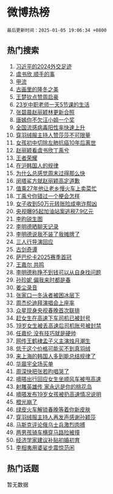 # 微博热榜

`最后更新时间：2025-01-05 19:06:34 +0800`

## 热门搜索

1. [习近平的2024外交足迹](https://m.weibo.cn/search?containerid=100103type%3D1%26t%3D10%26q%3D%23%E4%B9%A0%E8%BF%91%E5%B9%B3%E7%9A%842024%E5%A4%96%E4%BA%A4%E8%B6%B3%E8%BF%B9%23&stream_entry_id=51&isnewpage=1&extparam=seat%3D1%26pos%3D0%26stream_entry_id%3D51%26c_type%3D51%26q%3D%2523%25E4%25B9%25A0%25E8%25BF%2591%25E5%25B9%25B3%25E7%259A%25842024%25E5%25A4%2596%25E4%25BA%25A4%25E8%25B6%25B3%25E8%25BF%25B9%2523%26cate%3D10103%26dgr%3D0%26filter_type%3Drealtimehot%26display_time%3D1736075192%26pre_seqid%3D17360751925240194312466)
1. [虞书欣 顺手的事](https://m.weibo.cn/search?containerid=100103type%3D1%26t%3D10%26q%3D%E8%99%9E%E4%B9%A6%E6%AC%A3+%E9%A1%BA%E6%89%8B%E7%9A%84%E4%BA%8B&stream_entry_id=31&isnewpage=1&extparam=seat%3D1%26lcate%3D5001%26realpos%3D1%26flag%3D1%26q%3D%25E8%2599%259E%25E4%25B9%25A6%25E6%25AC%25A3%2520%25E9%25A1%25BA%25E6%2589%258B%25E7%259A%2584%25E4%25BA%258B%26dgr%3D0%26filter_type%3Drealtimehot%26c_type%3D31%26stream_entry_id%3D31%26cate%3D5001%26pos%3D0%26band_rank%3D1%26display_time%3D1736075192%26pre_seqid%3D17360751925240194312466)
1. [甲流](https://m.weibo.cn/search?containerid=100103type%3D1%26t%3D10%26q%3D%E7%94%B2%E6%B5%81&stream_entry_id=31&isnewpage=1&extparam=seat%3D1%26lcate%3D5001%26realpos%3D2%26flag%3D1%26q%3D%25E7%2594%25B2%25E6%25B5%2581%26dgr%3D0%26filter_type%3Drealtimehot%26c_type%3D31%26stream_entry_id%3D31%26cate%3D5001%26pos%3D1%26band_rank%3D2%26display_time%3D1736075192%26pre_seqid%3D17360751925240194312466)
1. [古画里的隆冬之美](https://m.weibo.cn/search?containerid=100103type%3D1%26t%3D10%26q%3D%23%E5%8F%A4%E7%94%BB%E9%87%8C%E7%9A%84%E9%9A%86%E5%86%AC%E4%B9%8B%E7%BE%8E%23&stream_entry_id=31&isnewpage=1&extparam=seat%3D1%26lcate%3D5001%26realpos%3D3%26flag%3D0%26q%3D%2523%25E5%258F%25A4%25E7%2594%25BB%25E9%2587%258C%25E7%259A%2584%25E9%259A%2586%25E5%2586%25AC%25E4%25B9%258B%25E7%25BE%258E%2523%26dgr%3D0%26filter_type%3Drealtimehot%26c_type%3D31%26stream_entry_id%3D31%26cate%3D5001%26pos%3D2%26band_rank%3D3%26display_time%3D1736075192%26pre_seqid%3D17360751925240194312466)
1. [王楚钦点赞周启豪](https://m.weibo.cn/search?containerid=100103type%3D1%26t%3D10%26q%3D%23%E7%8E%8B%E6%A5%9A%E9%92%A6%E7%82%B9%E8%B5%9E%E5%91%A8%E5%90%AF%E8%B1%AA%23&stream_entry_id=31&isnewpage=1&extparam=seat%3D1%26lcate%3D5001%26realpos%3D4%26flag%3D1%26q%3D%2523%25E7%258E%258B%25E6%25A5%259A%25E9%2592%25A6%25E7%2582%25B9%25E8%25B5%259E%25E5%2591%25A8%25E5%2590%25AF%25E8%25B1%25AA%2523%26dgr%3D0%26filter_type%3Drealtimehot%26c_type%3D31%26stream_entry_id%3D31%26cate%3D5001%26pos%3D3%26band_rank%3D4%26display_time%3D1736075192%26pre_seqid%3D17360751925240194312466)
1. [23岁中职老师一天5节课的生活](https://m.weibo.cn/search?containerid=100103type%3D1%26t%3D10%26q%3D23%E5%B2%81%E4%B8%AD%E8%81%8C%E8%80%81%E5%B8%88%E4%B8%80%E5%A4%A95%E8%8A%82%E8%AF%BE%E7%9A%84%E7%94%9F%E6%B4%BB&stream_entry_id=31&isnewpage=1&extparam=seat%3D1%26lcate%3D5001%26realpos%3D5%26flag%3D1%26q%3D23%25E5%25B2%2581%25E4%25B8%25AD%25E8%2581%258C%25E8%2580%2581%25E5%25B8%2588%25E4%25B8%2580%25E5%25A4%25A95%25E8%258A%2582%25E8%25AF%25BE%25E7%259A%2584%25E7%2594%259F%25E6%25B4%25BB%26dgr%3D0%26filter_type%3Drealtimehot%26c_type%3D31%26stream_entry_id%3D31%26cate%3D5001%26pos%3D4%26band_rank%3D5%26display_time%3D1736075192%26pre_seqid%3D17360751925240194312466)
1. [张碧晨赵丽颖林更新合照](https://m.weibo.cn/search?containerid=100103type%3D1%26t%3D10%26q%3D%23%E5%BC%A0%E7%A2%A7%E6%99%A8%E8%B5%B5%E4%B8%BD%E9%A2%96%E6%9E%97%E6%9B%B4%E6%96%B0%E5%90%88%E7%85%A7%23&stream_entry_id=31&isnewpage=1&extparam=seat%3D1%26lcate%3D5001%26realpos%3D6%26flag%3D0%26q%3D%2523%25E5%25BC%25A0%25E7%25A2%25A7%25E6%2599%25A8%25E8%25B5%25B5%25E4%25B8%25BD%25E9%25A2%2596%25E6%259E%2597%25E6%259B%25B4%25E6%2596%25B0%25E5%2590%2588%25E7%2585%25A7%2523%26dgr%3D0%26filter_type%3Drealtimehot%26c_type%3D31%26stream_entry_id%3D31%26cate%3D5001%26pos%3D5%26band_rank%3D6%26display_time%3D1736075192%26pre_seqid%3D17360751925240194312466)
1. [唐嫣你不欠汪小姐一个奖](https://m.weibo.cn/search?containerid=100103type%3D1%26t%3D10%26q%3D%E5%94%90%E5%AB%A3%E4%BD%A0%E4%B8%8D%E6%AC%A0%E6%B1%AA%E5%B0%8F%E5%A7%90%E4%B8%80%E4%B8%AA%E5%A5%96&stream_entry_id=31&isnewpage=1&extparam=seat%3D1%26lcate%3D5001%26realpos%3D7%26flag%3D1%26q%3D%25E5%2594%2590%25E5%25AB%25A3%25E4%25BD%25A0%25E4%25B8%258D%25E6%25AC%25A0%25E6%25B1%25AA%25E5%25B0%258F%25E5%25A7%2590%25E4%25B8%2580%25E4%25B8%25AA%25E5%25A5%2596%26dgr%3D0%26filter_type%3Drealtimehot%26c_type%3D31%26stream_entry_id%3D31%26cate%3D5001%26pos%3D6%26band_rank%3D7%26display_time%3D1736075192%26pre_seqid%3D17360751925240194312466)
1. [全国流感病毒阳性率快速上升](https://m.weibo.cn/search?containerid=100103type%3D1%26t%3D10%26q%3D%23%E5%85%A8%E5%9B%BD%E6%B5%81%E6%84%9F%E7%97%85%E6%AF%92%E9%98%B3%E6%80%A7%E7%8E%87%E5%BF%AB%E9%80%9F%E4%B8%8A%E5%8D%87%23&stream_entry_id=31&isnewpage=1&extparam=seat%3D1%26lcate%3D5001%26realpos%3D8%26flag%3D0%26q%3D%2523%25E5%2585%25A8%25E5%259B%25BD%25E6%25B5%2581%25E6%2584%259F%25E7%2597%2585%25E6%25AF%2592%25E9%2598%25B3%25E6%2580%25A7%25E7%258E%2587%25E5%25BF%25AB%25E9%2580%259F%25E4%25B8%258A%25E5%258D%2587%2523%26dgr%3D0%26filter_type%3Drealtimehot%26c_type%3D31%26stream_entry_id%3D31%26cate%3D5001%26pos%3D7%26band_rank%3D8%26display_time%3D1736075192%26pre_seqid%3D17360751925240194312466)
1. [穿羽绒服主持人赞莎莎不可限量](https://m.weibo.cn/search?containerid=100103type%3D1%26t%3D10%26q%3D%23%E7%A9%BF%E7%BE%BD%E7%BB%92%E6%9C%8D%E4%B8%BB%E6%8C%81%E4%BA%BA%E8%B5%9E%E8%8E%8E%E8%8E%8E%E4%B8%8D%E5%8F%AF%E9%99%90%E9%87%8F%23&stream_entry_id=31&isnewpage=1&extparam=seat%3D1%26lcate%3D5001%26realpos%3D9%26flag%3D1%26q%3D%2523%25E7%25A9%25BF%25E7%25BE%25BD%25E7%25BB%2592%25E6%259C%258D%25E4%25B8%25BB%25E6%258C%2581%25E4%25BA%25BA%25E8%25B5%259E%25E8%258E%258E%25E8%258E%258E%25E4%25B8%258D%25E5%258F%25AF%25E9%2599%2590%25E9%2587%258F%2523%26dgr%3D0%26filter_type%3Drealtimehot%26c_type%3D31%26stream_entry_id%3D31%26cate%3D5001%26pos%3D8%26band_rank%3D9%26display_time%3D1736075192%26pre_seqid%3D17360751925240194312466)
1. [女孩初中切除左肺抗癌10年后离世](https://m.weibo.cn/search?containerid=100103type%3D1%26t%3D10%26q%3D%23%E5%A5%B3%E5%AD%A9%E5%88%9D%E4%B8%AD%E5%88%87%E9%99%A4%E5%B7%A6%E8%82%BA%E6%8A%97%E7%99%8C10%E5%B9%B4%E5%90%8E%E7%A6%BB%E4%B8%96%23&stream_entry_id=31&isnewpage=1&extparam=seat%3D1%26lcate%3D5001%26realpos%3D10%26flag%3D1%26q%3D%2523%25E5%25A5%25B3%25E5%25AD%25A9%25E5%2588%259D%25E4%25B8%25AD%25E5%2588%2587%25E9%2599%25A4%25E5%25B7%25A6%25E8%2582%25BA%25E6%258A%2597%25E7%2599%258C10%25E5%25B9%25B4%25E5%2590%258E%25E7%25A6%25BB%25E4%25B8%2596%2523%26dgr%3D0%26filter_type%3Drealtimehot%26c_type%3D31%26stream_entry_id%3D31%26cate%3D5001%26pos%3D9%26band_rank%3D10%26display_time%3D1736075192%26pre_seqid%3D17360751925240194312466)
1. [赵丽颖看虞书欣丁禹兮](https://m.weibo.cn/search?containerid=100103type%3D1%26t%3D10%26q%3D%23%E8%B5%B5%E4%B8%BD%E9%A2%96%E7%9C%8B%E8%99%9E%E4%B9%A6%E6%AC%A3%E4%B8%81%E7%A6%B9%E5%85%AE%23&stream_entry_id=31&isnewpage=1&extparam=seat%3D1%26lcate%3D5001%26realpos%3D11%26flag%3D1%26q%3D%2523%25E8%25B5%25B5%25E4%25B8%25BD%25E9%25A2%2596%25E7%259C%258B%25E8%2599%259E%25E4%25B9%25A6%25E6%25AC%25A3%25E4%25B8%2581%25E7%25A6%25B9%25E5%2585%25AE%2523%26dgr%3D0%26filter_type%3Drealtimehot%26c_type%3D31%26stream_entry_id%3D31%26cate%3D5001%26pos%3D10%26band_rank%3D11%26display_time%3D1736075192%26pre_seqid%3D17360751925240194312466)
1. [王者荣耀](https://m.weibo.cn/search?containerid=100103type%3D1%26t%3D10%26q%3D%23%E7%8E%8B%E8%80%85%E8%8D%A3%E8%80%80%23&stream_entry_id=31&isnewpage=1&extparam=seat%3D1%26lcate%3D5001%26realpos%3D12%26flag%3D1%26q%3D%2523%25E7%258E%258B%25E8%2580%2585%25E8%258D%25A3%25E8%2580%2580%2523%26dgr%3D0%26filter_type%3Drealtimehot%26c_type%3D31%26stream_entry_id%3D31%26cate%3D5001%26pos%3D11%26band_rank%3D12%26display_time%3D1736075192%26pre_seqid%3D17360751925240194312466)
1. [在沪韩国人的规律](https://m.weibo.cn/search?containerid=100103type%3D1%26t%3D10%26q%3D%23%E5%9C%A8%E6%B2%AA%E9%9F%A9%E5%9B%BD%E4%BA%BA%E7%9A%84%E8%A7%84%E5%BE%8B%23&stream_entry_id=31&isnewpage=1&extparam=seat%3D1%26lcate%3D5001%26realpos%3D13%26flag%3D1%26q%3D%2523%25E5%259C%25A8%25E6%25B2%25AA%25E9%259F%25A9%25E5%259B%25BD%25E4%25BA%25BA%25E7%259A%2584%25E8%25A7%2584%25E5%25BE%258B%2523%26dgr%3D0%26filter_type%3Drealtimehot%26c_type%3D31%26stream_entry_id%3D31%26cate%3D5001%26pos%3D12%26band_rank%3D13%26display_time%3D1736075192%26pre_seqid%3D17360751925240194312466)
1. [为什么总感觉周末过得那么快](https://m.weibo.cn/search?containerid=100103type%3D1%26t%3D10%26q%3D%23%E4%B8%BA%E4%BB%80%E4%B9%88%E6%80%BB%E6%84%9F%E8%A7%89%E5%91%A8%E6%9C%AB%E8%BF%87%E5%BE%97%E9%82%A3%E4%B9%88%E5%BF%AB%23&stream_entry_id=31&isnewpage=1&extparam=seat%3D1%26lcate%3D5001%26realpos%3D14%26flag%3D0%26q%3D%2523%25E4%25B8%25BA%25E4%25BB%2580%25E4%25B9%2588%25E6%2580%25BB%25E6%2584%259F%25E8%25A7%2589%25E5%2591%25A8%25E6%259C%25AB%25E8%25BF%2587%25E5%25BE%2597%25E9%2582%25A3%25E4%25B9%2588%25E5%25BF%25AB%2523%26dgr%3D0%26filter_type%3Drealtimehot%26c_type%3D31%26stream_entry_id%3D31%26cate%3D5001%26pos%3D13%26band_rank%3D14%26display_time%3D1736075192%26pre_seqid%3D17360751925240194312466)
1. [闵塔鲨方就赵丽颖高定道歉](https://m.weibo.cn/search?containerid=100103type%3D1%26t%3D10%26q%3D%23%E9%97%B5%E5%A1%94%E9%B2%A8%E6%96%B9%E5%B0%B1%E8%B5%B5%E4%B8%BD%E9%A2%96%E9%AB%98%E5%AE%9A%E9%81%93%E6%AD%89%23&stream_entry_id=31&isnewpage=1&extparam=seat%3D1%26lcate%3D5001%26realpos%3D15%26flag%3D0%26q%3D%2523%25E9%2597%25B5%25E5%25A1%2594%25E9%25B2%25A8%25E6%2596%25B9%25E5%25B0%25B1%25E8%25B5%25B5%25E4%25B8%25BD%25E9%25A2%2596%25E9%25AB%2598%25E5%25AE%259A%25E9%2581%2593%25E6%25AD%2589%2523%26dgr%3D0%26filter_type%3Drealtimehot%26c_type%3D31%26stream_entry_id%3D31%26cate%3D5001%26pos%3D14%26band_rank%3D15%26display_time%3D1736075192%26pre_seqid%3D17360751925240194312466)
1. [值乘27年他让老乡慢火车上卖菜忙](https://m.weibo.cn/search?containerid=100103type%3D1%26t%3D10%26q%3D%23%E5%80%BC%E4%B9%9827%E5%B9%B4%E4%BB%96%E8%AE%A9%E8%80%81%E4%B9%A1%E6%85%A2%E7%81%AB%E8%BD%A6%E4%B8%8A%E5%8D%96%E8%8F%9C%E5%BF%99%23&stream_entry_id=31&isnewpage=1&extparam=seat%3D1%26lcate%3D5001%26realpos%3D16%26flag%3D32768%26q%3D%2523%25E5%2580%25BC%25E4%25B9%259827%25E5%25B9%25B4%25E4%25BB%2596%25E8%25AE%25A9%25E8%2580%2581%25E4%25B9%25A1%25E6%2585%25A2%25E7%2581%25AB%25E8%25BD%25A6%25E4%25B8%258A%25E5%258D%2596%25E8%258F%259C%25E5%25BF%2599%2523%26dgr%3D0%26filter_type%3Drealtimehot%26c_type%3D31%26stream_entry_id%3D31%26cate%3D5001%26pos%3D15%26band_rank%3D16%26display_time%3D1736075192%26pre_seqid%3D17360751925240194312466)
1. [丁禹兮你错过一个梗会怎样](https://m.weibo.cn/search?containerid=100103type%3D1%26t%3D10%26q%3D%E4%B8%81%E7%A6%B9%E5%85%AE%E4%BD%A0%E9%94%99%E8%BF%87%E4%B8%80%E4%B8%AA%E6%A2%97%E4%BC%9A%E6%80%8E%E6%A0%B7&stream_entry_id=31&isnewpage=1&extparam=seat%3D1%26lcate%3D5001%26realpos%3D17%26flag%3D1%26q%3D%25E4%25B8%2581%25E7%25A6%25B9%25E5%2585%25AE%25E4%25BD%25A0%25E9%2594%2599%25E8%25BF%2587%25E4%25B8%2580%25E4%25B8%25AA%25E6%25A2%2597%25E4%25BC%259A%25E6%2580%258E%25E6%25A0%25B7%26dgr%3D0%26filter_type%3Drealtimehot%26c_type%3D31%26stream_entry_id%3D31%26cate%3D5001%26pos%3D16%26band_rank%3D17%26display_time%3D1736075192%26pre_seqid%3D17360751925240194312466)
1. [女子收到50万元转账险成电诈帮凶](https://m.weibo.cn/search?containerid=100103type%3D1%26t%3D10%26q%3D%23%E5%A5%B3%E5%AD%90%E6%94%B6%E5%88%B050%E4%B8%87%E5%85%83%E8%BD%AC%E8%B4%A6%E9%99%A9%E6%88%90%E7%94%B5%E8%AF%88%E5%B8%AE%E5%87%B6%23&stream_entry_id=31&isnewpage=1&extparam=seat%3D1%26lcate%3D5001%26realpos%3D18%26flag%3D0%26q%3D%2523%25E5%25A5%25B3%25E5%25AD%2590%25E6%2594%25B6%25E5%2588%25B050%25E4%25B8%2587%25E5%2585%2583%25E8%25BD%25AC%25E8%25B4%25A6%25E9%2599%25A9%25E6%2588%2590%25E7%2594%25B5%25E8%25AF%2588%25E5%25B8%25AE%25E5%2587%25B6%2523%26dgr%3D0%26filter_type%3Drealtimehot%26c_type%3D31%26stream_entry_id%3D31%26cate%3D5001%26pos%3D17%26band_rank%3D18%26display_time%3D1736075192%26pre_seqid%3D17360751925240194312466)
1. [央视曝95起加油站案逃税7.9亿元](https://m.weibo.cn/search?containerid=100103type%3D1%26t%3D10%26q%3D%23%E5%A4%AE%E8%A7%86%E6%9B%9D95%E8%B5%B7%E5%8A%A0%E6%B2%B9%E7%AB%99%E6%A1%88%E9%80%83%E7%A8%8E7.9%E4%BA%BF%E5%85%83%23&stream_entry_id=31&isnewpage=1&extparam=seat%3D1%26lcate%3D5001%26realpos%3D19%26flag%3D0%26q%3D%2523%25E5%25A4%25AE%25E8%25A7%2586%25E6%259B%259D95%25E8%25B5%25B7%25E5%258A%25A0%25E6%25B2%25B9%25E7%25AB%2599%25E6%25A1%2588%25E9%2580%2583%25E7%25A8%258E7.9%25E4%25BA%25BF%25E5%2585%2583%2523%26dgr%3D0%26filter_type%3Drealtimehot%26c_type%3D31%26stream_entry_id%3D31%26cate%3D5001%26pos%3D18%26band_rank%3D19%26display_time%3D1736075192%26pre_seqid%3D17360751925240194312466)
1. [李昀锐生图](https://m.weibo.cn/search?containerid=100103type%3D1%26t%3D10%26q%3D%E6%9D%8E%E6%98%80%E9%94%90%E7%94%9F%E5%9B%BE&stream_entry_id=31&isnewpage=1&extparam=seat%3D1%26lcate%3D5001%26realpos%3D20%26flag%3D0%26q%3D%25E6%259D%258E%25E6%2598%2580%25E9%2594%2590%25E7%2594%259F%25E5%259B%25BE%26dgr%3D0%26filter_type%3Drealtimehot%26c_type%3D31%26stream_entry_id%3D31%26cate%3D5001%26pos%3D19%26band_rank%3D20%26display_time%3D1736075192%26pre_seqid%3D17360751925240194312466)
1. [李明德晒聊天记录](https://m.weibo.cn/search?containerid=100103type%3D1%26t%3D10%26q%3D%23%E6%9D%8E%E6%98%8E%E5%BE%B7%E6%99%92%E8%81%8A%E5%A4%A9%E8%AE%B0%E5%BD%95%23&stream_entry_id=31&isnewpage=1&extparam=seat%3D1%26lcate%3D5001%26realpos%3D21%26flag%3D2%26q%3D%2523%25E6%259D%258E%25E6%2598%258E%25E5%25BE%25B7%25E6%2599%2592%25E8%2581%258A%25E5%25A4%25A9%25E8%25AE%25B0%25E5%25BD%2595%2523%26dgr%3D0%26filter_type%3Drealtimehot%26c_type%3D31%26stream_entry_id%3D31%26cate%3D5001%26pos%3D20%26band_rank%3D21%26display_time%3D1736075192%26pre_seqid%3D17360751925240194312466)
1. [李明德说我不装了我摊牌了](https://m.weibo.cn/search?containerid=100103type%3D1%26t%3D10%26q%3D%23%E6%9D%8E%E6%98%8E%E5%BE%B7%E8%AF%B4%E6%88%91%E4%B8%8D%E8%A3%85%E4%BA%86%E6%88%91%E6%91%8A%E7%89%8C%E4%BA%86%23&stream_entry_id=31&isnewpage=1&extparam=seat%3D1%26lcate%3D5001%26realpos%3D22%26flag%3D1%26q%3D%2523%25E6%259D%258E%25E6%2598%258E%25E5%25BE%25B7%25E8%25AF%25B4%25E6%2588%2591%25E4%25B8%258D%25E8%25A3%2585%25E4%25BA%2586%25E6%2588%2591%25E6%2591%258A%25E7%2589%258C%25E4%25BA%2586%2523%26dgr%3D0%26filter_type%3Drealtimehot%26c_type%3D31%26stream_entry_id%3D31%26cate%3D5001%26pos%3D21%26band_rank%3D22%26display_time%3D1736075192%26pre_seqid%3D17360751925240194312466)
1. [三人行导演回应](https://m.weibo.cn/search?containerid=100103type%3D1%26t%3D10%26q%3D%23%E4%B8%89%E4%BA%BA%E8%A1%8C%E5%AF%BC%E6%BC%94%E5%9B%9E%E5%BA%94%23&stream_entry_id=31&isnewpage=1&extparam=seat%3D1%26lcate%3D5001%26realpos%3D23%26flag%3D2%26q%3D%2523%25E4%25B8%2589%25E4%25BA%25BA%25E8%25A1%258C%25E5%25AF%25BC%25E6%25BC%2594%25E5%259B%259E%25E5%25BA%2594%2523%26dgr%3D0%26filter_type%3Drealtimehot%26c_type%3D31%26stream_entry_id%3D31%26cate%3D5001%26pos%3D22%26band_rank%3D23%26display_time%3D1736075192%26pre_seqid%3D17360751925240194312466)
1. [古剑奇谭](https://m.weibo.cn/search?containerid=100103type%3D1%26t%3D10%26q%3D%E5%8F%A4%E5%89%91%E5%A5%87%E8%B0%AD&stream_entry_id=31&isnewpage=1&extparam=seat%3D1%26lcate%3D5001%26realpos%3D24%26flag%3D0%26q%3D%25E5%258F%25A4%25E5%2589%2591%25E5%25A5%2587%25E8%25B0%25AD%26dgr%3D0%26filter_type%3Drealtimehot%26c_type%3D31%26stream_entry_id%3D31%26cate%3D5001%26pos%3D23%26band_rank%3D24%26display_time%3D1736075192%26pre_seqid%3D17360751925240194312466)
1. [萨巴伦卡2025赛季首冠](https://m.weibo.cn/search?containerid=100103type%3D1%26t%3D10%26q%3D%E8%90%A8%E5%B7%B4%E4%BC%A6%E5%8D%A12025%E8%B5%9B%E5%AD%A3%E9%A6%96%E5%86%A0&stream_entry_id=31&isnewpage=1&extparam=seat%3D1%26lcate%3D5001%26realpos%3D25%26flag%3D1%26q%3D%25E8%2590%25A8%25E5%25B7%25B4%25E4%25BC%25A6%25E5%258D%25A12025%25E8%25B5%259B%25E5%25AD%25A3%25E9%25A6%2596%25E5%2586%25A0%26dgr%3D0%26filter_type%3Drealtimehot%26c_type%3D31%26stream_entry_id%3D31%26cate%3D5001%26pos%3D24%26band_rank%3D25%26display_time%3D1736075192%26pre_seqid%3D17360751925240194312466)
1. [王嘉尔 共鸣](https://m.weibo.cn/search?containerid=100103type%3D1%26t%3D10%26q%3D%E7%8E%8B%E5%98%89%E5%B0%94+%E5%85%B1%E9%B8%A3&stream_entry_id=31&isnewpage=1&extparam=seat%3D1%26lcate%3D5001%26realpos%3D26%26flag%3D0%26q%3D%25E7%258E%258B%25E5%2598%2589%25E5%25B0%2594%2520%25E5%2585%25B1%25E9%25B8%25A3%26dgr%3D0%26filter_type%3Drealtimehot%26c_type%3D31%26stream_entry_id%3D31%26cate%3D5001%26pos%3D25%26band_rank%3D26%26display_time%3D1736075192%26pre_seqid%3D17360751925240194312466)
1. [李明德称挣不到钱可以从自身找问题](https://m.weibo.cn/search?containerid=100103type%3D1%26t%3D10%26q%3D%23%E6%9D%8E%E6%98%8E%E5%BE%B7%E7%A7%B0%E6%8C%A3%E4%B8%8D%E5%88%B0%E9%92%B1%E5%8F%AF%E4%BB%A5%E4%BB%8E%E8%87%AA%E8%BA%AB%E6%89%BE%E9%97%AE%E9%A2%98%23&stream_entry_id=31&isnewpage=1&extparam=seat%3D1%26lcate%3D5001%26realpos%3D27%26flag%3D1%26q%3D%2523%25E6%259D%258E%25E6%2598%258E%25E5%25BE%25B7%25E7%25A7%25B0%25E6%258C%25A3%25E4%25B8%258D%25E5%2588%25B0%25E9%2592%25B1%25E5%258F%25AF%25E4%25BB%25A5%25E4%25BB%258E%25E8%2587%25AA%25E8%25BA%25AB%25E6%2589%25BE%25E9%2597%25AE%25E9%25A2%2598%2523%26dgr%3D0%26filter_type%3Drealtimehot%26c_type%3D31%26stream_entry_id%3D31%26cate%3D5001%26pos%3D26%26band_rank%3D27%26display_time%3D1736075192%26pre_seqid%3D17360751925240194312466)
1. [孙珍妮 偏我来时都是春](https://m.weibo.cn/search?containerid=100103type%3D1%26t%3D10%26q%3D%E5%AD%99%E7%8F%8D%E5%A6%AE+%E5%81%8F%E6%88%91%E6%9D%A5%E6%97%B6%E9%83%BD%E6%98%AF%E6%98%A5&stream_entry_id=31&isnewpage=1&extparam=seat%3D1%26lcate%3D5001%26realpos%3D28%26flag%3D1%26q%3D%25E5%25AD%2599%25E7%258F%258D%25E5%25A6%25AE%2520%25E5%2581%258F%25E6%2588%2591%25E6%259D%25A5%25E6%2597%25B6%25E9%2583%25BD%25E6%2598%25AF%25E6%2598%25A5%26dgr%3D0%26filter_type%3Drealtimehot%26c_type%3D31%26stream_entry_id%3D31%26cate%3D5001%26pos%3D27%26band_rank%3D28%26display_time%3D1736075192%26pre_seqid%3D17360751925240194312466)
1. [姜尘录音](https://m.weibo.cn/search?containerid=100103type%3D1%26t%3D10%26q%3D%23%E5%A7%9C%E5%B0%98%E5%BD%95%E9%9F%B3%23&stream_entry_id=31&isnewpage=1&extparam=seat%3D1%26lcate%3D5001%26realpos%3D29%26flag%3D0%26q%3D%2523%25E5%25A7%259C%25E5%25B0%2598%25E5%25BD%2595%25E9%259F%25B3%2523%26dgr%3D0%26filter_type%3Drealtimehot%26c_type%3D31%26stream_entry_id%3D31%26cate%3D5001%26pos%3D28%26band_rank%3D29%26display_time%3D1736075192%26pre_seqid%3D17360751925240194312466)
1. [张家口一冬泳者被困冰层下](https://m.weibo.cn/search?containerid=100103type%3D1%26t%3D10%26q%3D%23%E5%BC%A0%E5%AE%B6%E5%8F%A3%E4%B8%80%E5%86%AC%E6%B3%B3%E8%80%85%E8%A2%AB%E5%9B%B0%E5%86%B0%E5%B1%82%E4%B8%8B%23&stream_entry_id=31&isnewpage=1&extparam=seat%3D1%26lcate%3D5001%26realpos%3D30%26flag%3D0%26q%3D%2523%25E5%25BC%25A0%25E5%25AE%25B6%25E5%258F%25A3%25E4%25B8%2580%25E5%2586%25AC%25E6%25B3%25B3%25E8%2580%2585%25E8%25A2%25AB%25E5%259B%25B0%25E5%2586%25B0%25E5%25B1%2582%25E4%25B8%258B%2523%26dgr%3D0%26filter_type%3Drealtimehot%26c_type%3D31%26stream_entry_id%3D31%26cate%3D5001%26pos%3D29%26band_rank%3D30%26display_time%3D1736075192%26pre_seqid%3D17360751925240194312466)
1. [周杰伦迪拜演唱会上座率](https://m.weibo.cn/search?containerid=100103type%3D1%26t%3D10%26q%3D%23%E5%91%A8%E6%9D%B0%E4%BC%A6%E8%BF%AA%E6%8B%9C%E6%BC%94%E5%94%B1%E4%BC%9A%E4%B8%8A%E5%BA%A7%E7%8E%87%23&stream_entry_id=31&isnewpage=1&extparam=seat%3D1%26lcate%3D5001%26realpos%3D31%26flag%3D0%26q%3D%2523%25E5%2591%25A8%25E6%259D%25B0%25E4%25BC%25A6%25E8%25BF%25AA%25E6%258B%259C%25E6%25BC%2594%25E5%2594%25B1%25E4%25BC%259A%25E4%25B8%258A%25E5%25BA%25A7%25E7%258E%2587%2523%26dgr%3D0%26filter_type%3Drealtimehot%26c_type%3D31%26stream_entry_id%3D31%26cate%3D5001%26pos%3D30%26band_rank%3D31%26display_time%3D1736075192%26pre_seqid%3D17360751925240194312466)
1. [众星现身央视春晚首次联排](https://m.weibo.cn/search?containerid=100103type%3D1%26t%3D10%26q%3D%23%E4%BC%97%E6%98%9F%E7%8E%B0%E8%BA%AB%E5%A4%AE%E8%A7%86%E6%98%A5%E6%99%9A%E9%A6%96%E6%AC%A1%E8%81%94%E6%8E%92%23&stream_entry_id=31&isnewpage=1&extparam=seat%3D1%26lcate%3D5001%26realpos%3D32%26flag%3D1%26q%3D%2523%25E4%25BC%2597%25E6%2598%259F%25E7%258E%25B0%25E8%25BA%25AB%25E5%25A4%25AE%25E8%25A7%2586%25E6%2598%25A5%25E6%2599%259A%25E9%25A6%2596%25E6%25AC%25A1%25E8%2581%2594%25E6%258E%2592%2523%26dgr%3D0%26filter_type%3Drealtimehot%26c_type%3D31%26stream_entry_id%3D31%26cate%3D5001%26pos%3D31%26band_rank%3D32%26display_time%3D1736075192%26pre_seqid%3D17360751925240194312466)
1. [赶女生在高速下车司机已被封号](https://m.weibo.cn/search?containerid=100103type%3D1%26t%3D10%26q%3D%23%E8%B5%B6%E5%A5%B3%E7%94%9F%E5%9C%A8%E9%AB%98%E9%80%9F%E4%B8%8B%E8%BD%A6%E5%8F%B8%E6%9C%BA%E5%B7%B2%E8%A2%AB%E5%B0%81%E5%8F%B7%23&stream_entry_id=31&isnewpage=1&extparam=seat%3D1%26lcate%3D5001%26realpos%3D33%26flag%3D0%26q%3D%2523%25E8%25B5%25B6%25E5%25A5%25B3%25E7%2594%259F%25E5%259C%25A8%25E9%25AB%2598%25E9%2580%259F%25E4%25B8%258B%25E8%25BD%25A6%25E5%258F%25B8%25E6%259C%25BA%25E5%25B7%25B2%25E8%25A2%25AB%25E5%25B0%2581%25E5%258F%25B7%2523%26dgr%3D0%26filter_type%3Drealtimehot%26c_type%3D31%26stream_entry_id%3D31%26cate%3D5001%26pos%3D32%26band_rank%3D33%26display_time%3D1736075192%26pre_seqid%3D17360751925240194312466)
1. [19岁女生被丢高速后司机账号被封禁](https://m.weibo.cn/search?containerid=100103type%3D1%26t%3D10%26q%3D%2319%E5%B2%81%E5%A5%B3%E7%94%9F%E8%A2%AB%E4%B8%A2%E9%AB%98%E9%80%9F%E5%90%8E%E5%8F%B8%E6%9C%BA%E8%B4%A6%E5%8F%B7%E8%A2%AB%E5%B0%81%E7%A6%81%23&stream_entry_id=31&isnewpage=1&extparam=seat%3D1%26lcate%3D5001%26realpos%3D34%26flag%3D0%26q%3D%252319%25E5%25B2%2581%25E5%25A5%25B3%25E7%2594%259F%25E8%25A2%25AB%25E4%25B8%25A2%25E9%25AB%2598%25E9%2580%259F%25E5%2590%258E%25E5%258F%25B8%25E6%259C%25BA%25E8%25B4%25A6%25E5%258F%25B7%25E8%25A2%25AB%25E5%25B0%2581%25E7%25A6%2581%2523%26dgr%3D0%26filter_type%3Drealtimehot%26c_type%3D31%26stream_entry_id%3D31%26cate%3D5001%26pos%3D33%26band_rank%3D34%26display_time%3D1736075192%26pre_seqid%3D17360751925240194312466)
1. [任嘉伦 没有技巧就是硬帅](https://m.weibo.cn/search?containerid=100103type%3D1%26t%3D10%26q%3D%E4%BB%BB%E5%98%89%E4%BC%A6+%E6%B2%A1%E6%9C%89%E6%8A%80%E5%B7%A7%E5%B0%B1%E6%98%AF%E7%A1%AC%E5%B8%85&stream_entry_id=31&isnewpage=1&extparam=seat%3D1%26lcate%3D5001%26realpos%3D35%26flag%3D1%26q%3D%25E4%25BB%25BB%25E5%2598%2589%25E4%25BC%25A6%2520%25E6%25B2%25A1%25E6%259C%2589%25E6%258A%2580%25E5%25B7%25A7%25E5%25B0%25B1%25E6%2598%25AF%25E7%25A1%25AC%25E5%25B8%2585%26dgr%3D0%26filter_type%3Drealtimehot%26c_type%3D31%26stream_entry_id%3D31%26cate%3D5001%26pos%3D34%26band_rank%3D35%26display_time%3D1736075192%26pre_seqid%3D17360751925240194312466)
1. [网传王鹤棣孟子义主演烛月潮生](https://m.weibo.cn/search?containerid=100103type%3D1%26t%3D10%26q%3D%23%E7%BD%91%E4%BC%A0%E7%8E%8B%E9%B9%A4%E6%A3%A3%E5%AD%9F%E5%AD%90%E4%B9%89%E4%B8%BB%E6%BC%94%E7%83%9B%E6%9C%88%E6%BD%AE%E7%94%9F%23&stream_entry_id=31&isnewpage=1&extparam=seat%3D1%26lcate%3D5001%26realpos%3D36%26flag%3D0%26q%3D%2523%25E7%25BD%2591%25E4%25BC%25A0%25E7%258E%258B%25E9%25B9%25A4%25E6%25A3%25A3%25E5%25AD%259F%25E5%25AD%2590%25E4%25B9%2589%25E4%25B8%25BB%25E6%25BC%2594%25E7%2583%259B%25E6%259C%2588%25E6%25BD%25AE%25E7%2594%259F%2523%26dgr%3D0%26filter_type%3Drealtimehot%26c_type%3D31%26stream_entry_id%3D31%26cate%3D5001%26pos%3D35%26band_rank%3D36%26display_time%3D1736075192%26pre_seqid%3D17360751925240194312466)
1. [低于这个价格可能买不到真羽绒](https://m.weibo.cn/search?containerid=100103type%3D1%26t%3D10%26q%3D%23%E4%BD%8E%E4%BA%8E%E8%BF%99%E4%B8%AA%E4%BB%B7%E6%A0%BC%E5%8F%AF%E8%83%BD%E4%B9%B0%E4%B8%8D%E5%88%B0%E7%9C%9F%E7%BE%BD%E7%BB%92%23&stream_entry_id=31&isnewpage=1&extparam=seat%3D1%26lcate%3D5001%26realpos%3D37%26flag%3D0%26q%3D%2523%25E4%25BD%258E%25E4%25BA%258E%25E8%25BF%2599%25E4%25B8%25AA%25E4%25BB%25B7%25E6%25A0%25BC%25E5%258F%25AF%25E8%2583%25BD%25E4%25B9%25B0%25E4%25B8%258D%25E5%2588%25B0%25E7%259C%259F%25E7%25BE%25BD%25E7%25BB%2592%2523%26dgr%3D0%26filter_type%3Drealtimehot%26c_type%3D31%26stream_entry_id%3D31%26cate%3D5001%26pos%3D36%26band_rank%3D37%26display_time%3D1736075192%26pre_seqid%3D17360751925240194312466)
1. [来上海的韩国人多到能总结规律了](https://m.weibo.cn/search?containerid=100103type%3D1%26t%3D10%26q%3D%23%E6%9D%A5%E4%B8%8A%E6%B5%B7%E7%9A%84%E9%9F%A9%E5%9B%BD%E4%BA%BA%E5%A4%9A%E5%88%B0%E8%83%BD%E6%80%BB%E7%BB%93%E8%A7%84%E5%BE%8B%E4%BA%86%23&stream_entry_id=31&isnewpage=1&extparam=seat%3D1%26lcate%3D5001%26realpos%3D38%26flag%3D1%26q%3D%2523%25E6%259D%25A5%25E4%25B8%258A%25E6%25B5%25B7%25E7%259A%2584%25E9%259F%25A9%25E5%259B%25BD%25E4%25BA%25BA%25E5%25A4%259A%25E5%2588%25B0%25E8%2583%25BD%25E6%2580%25BB%25E7%25BB%2593%25E8%25A7%2584%25E5%25BE%258B%25E4%25BA%2586%2523%26dgr%3D0%26filter_type%3Drealtimehot%26c_type%3D31%26stream_entry_id%3D31%26cate%3D5001%26pos%3D37%26band_rank%3D38%26display_time%3D1736075192%26pre_seqid%3D17360751925240194312466)
1. [华晨宇全场买单](https://m.weibo.cn/search?containerid=100103type%3D1%26t%3D10%26q%3D%23%E5%8D%8E%E6%99%A8%E5%AE%87%E5%85%A8%E5%9C%BA%E4%B9%B0%E5%8D%95%23&stream_entry_id=31&isnewpage=1&extparam=seat%3D1%26lcate%3D5001%26realpos%3D39%26flag%3D0%26q%3D%2523%25E5%258D%258E%25E6%2599%25A8%25E5%25AE%2587%25E5%2585%25A8%25E5%259C%25BA%25E4%25B9%25B0%25E5%258D%2595%2523%26dgr%3D0%26filter_type%3Drealtimehot%26c_type%3D31%26stream_entry_id%3D31%26cate%3D5001%26pos%3D38%26band_rank%3D39%26display_time%3D1736075192%26pre_seqid%3D17360751925240194312466)
1. [周深快把张若昀唱哭了](https://m.weibo.cn/search?containerid=100103type%3D1%26t%3D10%26q%3D%E5%91%A8%E6%B7%B1%E5%BF%AB%E6%8A%8A%E5%BC%A0%E8%8B%A5%E6%98%80%E5%94%B1%E5%93%AD%E4%BA%86&stream_entry_id=31&isnewpage=1&extparam=seat%3D1%26lcate%3D5001%26realpos%3D40%26flag%3D0%26q%3D%25E5%2591%25A8%25E6%25B7%25B1%25E5%25BF%25AB%25E6%258A%258A%25E5%25BC%25A0%25E8%258B%25A5%25E6%2598%2580%25E5%2594%25B1%25E5%2593%25AD%25E4%25BA%2586%26dgr%3D0%26filter_type%3Drealtimehot%26c_type%3D31%26stream_entry_id%3D31%26cate%3D5001%26pos%3D39%26band_rank%3D40%26display_time%3D1736075192%26pre_seqid%3D17360751925240194312466)
1. [嘀嗒出行回应女生坐顺风车被甩高速](https://m.weibo.cn/search?containerid=100103type%3D1%26t%3D10%26q%3D%23%E5%98%80%E5%97%92%E5%87%BA%E8%A1%8C%E5%9B%9E%E5%BA%94%E5%A5%B3%E7%94%9F%E5%9D%90%E9%A1%BA%E9%A3%8E%E8%BD%A6%E8%A2%AB%E7%94%A9%E9%AB%98%E9%80%9F%23&stream_entry_id=31&isnewpage=1&extparam=seat%3D1%26lcate%3D5001%26realpos%3D41%26flag%3D0%26q%3D%2523%25E5%2598%2580%25E5%2597%2592%25E5%2587%25BA%25E8%25A1%258C%25E5%259B%259E%25E5%25BA%2594%25E5%25A5%25B3%25E7%2594%259F%25E5%259D%2590%25E9%25A1%25BA%25E9%25A3%258E%25E8%25BD%25A6%25E8%25A2%25AB%25E7%2594%25A9%25E9%25AB%2598%25E9%2580%259F%2523%26dgr%3D0%26filter_type%3Drealtimehot%26c_type%3D31%26stream_entry_id%3D31%26cate%3D5001%26pos%3D40%26band_rank%3D41%26display_time%3D1736075192%26pre_seqid%3D17360751925240194312466)
1. [射雕英雄传 家永远是你的桃花岛](https://m.weibo.cn/search?containerid=100103type%3D1%26t%3D10%26q%3D%E5%B0%84%E9%9B%95%E8%8B%B1%E9%9B%84%E4%BC%A0+%E5%AE%B6%E6%B0%B8%E8%BF%9C%E6%98%AF%E4%BD%A0%E7%9A%84%E6%A1%83%E8%8A%B1%E5%B2%9B&stream_entry_id=31&isnewpage=1&extparam=seat%3D1%26lcate%3D5001%26realpos%3D42%26flag%3D0%26q%3D%25E5%25B0%2584%25E9%259B%2595%25E8%258B%25B1%25E9%259B%2584%25E4%25BC%25A0%2520%25E5%25AE%25B6%25E6%25B0%25B8%25E8%25BF%259C%25E6%2598%25AF%25E4%25BD%25A0%25E7%259A%2584%25E6%25A1%2583%25E8%258A%25B1%25E5%25B2%259B%26dgr%3D0%26filter_type%3Drealtimehot%26c_type%3D31%26stream_entry_id%3D31%26cate%3D5001%26pos%3D41%26band_rank%3D42%26display_time%3D1736075192%26pre_seqid%3D17360751925240194312466)
1. [嘀嗒发布19岁女孩被扔高速情况说明](https://m.weibo.cn/search?containerid=100103type%3D1%26t%3D10%26q%3D%23%E5%98%80%E5%97%92%E5%8F%91%E5%B8%8319%E5%B2%81%E5%A5%B3%E5%AD%A9%E8%A2%AB%E6%89%94%E9%AB%98%E9%80%9F%E6%83%85%E5%86%B5%E8%AF%B4%E6%98%8E%23&stream_entry_id=31&isnewpage=1&extparam=seat%3D1%26lcate%3D5001%26realpos%3D43%26flag%3D0%26q%3D%2523%25E5%2598%2580%25E5%2597%2592%25E5%258F%2591%25E5%25B8%258319%25E5%25B2%2581%25E5%25A5%25B3%25E5%25AD%25A9%25E8%25A2%25AB%25E6%2589%2594%25E9%25AB%2598%25E9%2580%259F%25E6%2583%2585%25E5%2586%25B5%25E8%25AF%25B4%25E6%2598%258E%2523%26dgr%3D0%26filter_type%3Drealtimehot%26c_type%3D31%26stream_entry_id%3D31%26cate%3D5001%26pos%3D42%26band_rank%3D43%26display_time%3D1736075192%26pre_seqid%3D17360751925240194312466)
1. [橙光崩了](https://m.weibo.cn/search?containerid=100103type%3D1%26t%3D10%26q%3D%E6%A9%99%E5%85%89%E5%B4%A9%E4%BA%86&stream_entry_id=31&isnewpage=1&extparam=seat%3D1%26lcate%3D5001%26realpos%3D44%26flag%3D0%26q%3D%25E6%25A9%2599%25E5%2585%2589%25E5%25B4%25A9%25E4%25BA%2586%26dgr%3D0%26filter_type%3Drealtimehot%26c_type%3D31%26stream_entry_id%3D31%26cate%3D5001%26pos%3D43%26band_rank%3D44%26display_time%3D1736075192%26pre_seqid%3D17360751925240194312466)
1. [绿皮火车解锁春晚等着你新皮肤](https://m.weibo.cn/search?containerid=100103type%3D1%26t%3D10%26q%3D%23%E7%BB%BF%E7%9A%AE%E7%81%AB%E8%BD%A6%E8%A7%A3%E9%94%81%E6%98%A5%E6%99%9A%E7%AD%89%E7%9D%80%E4%BD%A0%E6%96%B0%E7%9A%AE%E8%82%A4%23&stream_entry_id=31&isnewpage=1&extparam=seat%3D1%26lcate%3D5001%26realpos%3D45%26flag%3D1%26q%3D%2523%25E7%25BB%25BF%25E7%259A%25AE%25E7%2581%25AB%25E8%25BD%25A6%25E8%25A7%25A3%25E9%2594%2581%25E6%2598%25A5%25E6%2599%259A%25E7%25AD%2589%25E7%259D%2580%25E4%25BD%25A0%25E6%2596%25B0%25E7%259A%25AE%25E8%2582%25A4%2523%26dgr%3D0%26filter_type%3Drealtimehot%26c_type%3D31%26stream_entry_id%3D31%26cate%3D5001%26pos%3D44%26band_rank%3D45%26display_time%3D1736075192%26pre_seqid%3D17360751925240194312466)
1. [穿羽绒服主持人再发声感谢孙颖莎](https://m.weibo.cn/search?containerid=100103type%3D1%26t%3D10%26q%3D%23%E7%A9%BF%E7%BE%BD%E7%BB%92%E6%9C%8D%E4%B8%BB%E6%8C%81%E4%BA%BA%E5%86%8D%E5%8F%91%E5%A3%B0%E6%84%9F%E8%B0%A2%E5%AD%99%E9%A2%96%E8%8E%8E%23&stream_entry_id=31&isnewpage=1&extparam=seat%3D1%26lcate%3D5001%26realpos%3D46%26flag%3D1%26q%3D%2523%25E7%25A9%25BF%25E7%25BE%25BD%25E7%25BB%2592%25E6%259C%258D%25E4%25B8%25BB%25E6%258C%2581%25E4%25BA%25BA%25E5%2586%258D%25E5%258F%2591%25E5%25A3%25B0%25E6%2584%259F%25E8%25B0%25A2%25E5%25AD%2599%25E9%25A2%2596%25E8%258E%258E%2523%26dgr%3D0%26filter_type%3Drealtimehot%26c_type%3D31%26stream_entry_id%3D31%26cate%3D5001%26pos%3D45%26band_rank%3D46%26display_time%3D1736075192%26pre_seqid%3D17360751925240194312466)
1. [马斯克评论俄乌士兵激烈肉搏](https://m.weibo.cn/search?containerid=100103type%3D1%26t%3D10%26q%3D%23%E9%A9%AC%E6%96%AF%E5%85%8B%E8%AF%84%E8%AE%BA%E4%BF%84%E4%B9%8C%E5%A3%AB%E5%85%B5%E6%BF%80%E7%83%88%E8%82%89%E6%90%8F%23&stream_entry_id=31&isnewpage=1&extparam=seat%3D1%26lcate%3D5001%26realpos%3D47%26flag%3D0%26q%3D%2523%25E9%25A9%25AC%25E6%2596%25AF%25E5%2585%258B%25E8%25AF%2584%25E8%25AE%25BA%25E4%25BF%2584%25E4%25B9%258C%25E5%25A3%25AB%25E5%2585%25B5%25E6%25BF%2580%25E7%2583%2588%25E8%2582%2589%25E6%2590%258F%2523%26dgr%3D0%26filter_type%3Drealtimehot%26c_type%3D31%26stream_entry_id%3D31%26cate%3D5001%26pos%3D46%26band_rank%3D47%26display_time%3D1736075192%26pre_seqid%3D17360751925240194312466)
1. [两男孩骑车横穿马路险被撞](https://m.weibo.cn/search?containerid=100103type%3D1%26t%3D10%26q%3D%23%E4%B8%A4%E7%94%B7%E5%AD%A9%E9%AA%91%E8%BD%A6%E6%A8%AA%E7%A9%BF%E9%A9%AC%E8%B7%AF%E9%99%A9%E8%A2%AB%E6%92%9E%23&stream_entry_id=31&isnewpage=1&extparam=seat%3D1%26lcate%3D5001%26realpos%3D48%26flag%3D1%26q%3D%2523%25E4%25B8%25A4%25E7%2594%25B7%25E5%25AD%25A9%25E9%25AA%2591%25E8%25BD%25A6%25E6%25A8%25AA%25E7%25A9%25BF%25E9%25A9%25AC%25E8%25B7%25AF%25E9%2599%25A9%25E8%25A2%25AB%25E6%2592%259E%2523%26dgr%3D0%26filter_type%3Drealtimehot%26c_type%3D31%26stream_entry_id%3D31%26cate%3D5001%26pos%3D47%26band_rank%3D48%26display_time%3D1736075192%26pre_seqid%3D17360751925240194312466)
1. [经济学家建议补贴初婚初育](https://m.weibo.cn/search?containerid=100103type%3D1%26t%3D10%26q%3D%23%E7%BB%8F%E6%B5%8E%E5%AD%A6%E5%AE%B6%E5%BB%BA%E8%AE%AE%E8%A1%A5%E8%B4%B4%E5%88%9D%E5%A9%9A%E5%88%9D%E8%82%B2%23&stream_entry_id=31&isnewpage=1&extparam=seat%3D1%26lcate%3D5001%26realpos%3D49%26flag%3D0%26q%3D%2523%25E7%25BB%258F%25E6%25B5%258E%25E5%25AD%25A6%25E5%25AE%25B6%25E5%25BB%25BA%25E8%25AE%25AE%25E8%25A1%25A5%25E8%25B4%25B4%25E5%2588%259D%25E5%25A9%259A%25E5%2588%259D%25E8%2582%25B2%2523%26dgr%3D0%26filter_type%3Drealtimehot%26c_type%3D31%26stream_entry_id%3D31%26cate%3D5001%26pos%3D48%26band_rank%3D49%26display_time%3D1736075192%26pre_seqid%3D17360751925240194312466)
1. [李相夷用婆娑步震惊范闲](https://m.weibo.cn/search?containerid=100103type%3D1%26t%3D10%26q%3D%E6%9D%8E%E7%9B%B8%E5%A4%B7%E7%94%A8%E5%A9%86%E5%A8%91%E6%AD%A5%E9%9C%87%E6%83%8A%E8%8C%83%E9%97%B2&stream_entry_id=31&isnewpage=1&extparam=seat%3D1%26lcate%3D5001%26realpos%3D50%26flag%3D0%26q%3D%25E6%259D%258E%25E7%259B%25B8%25E5%25A4%25B7%25E7%2594%25A8%25E5%25A9%2586%25E5%25A8%2591%25E6%25AD%25A5%25E9%259C%2587%25E6%2583%258A%25E8%258C%2583%25E9%2597%25B2%26dgr%3D0%26filter_type%3Drealtimehot%26c_type%3D31%26stream_entry_id%3D31%26cate%3D5001%26pos%3D49%26band_rank%3D50%26display_time%3D1736075192%26pre_seqid%3D17360751925240194312466)

## 热门话题

暂无数据

